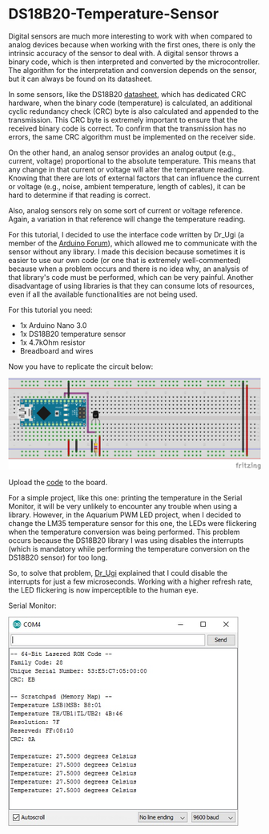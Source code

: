 # DS18B20-Temperature-Sensor

Digital sensors are much more interesting to work with when compared to analog devices because when working with the first ones, there is only the intrinsic accuracy of the sensor to deal with. A digital sensor throws a binary code, which is then interpreted and converted by the microcontroller. The algorithm for the interpretation and conversion depends on the sensor, but it can always be found on its datasheet.

In some sensors, like the DS18B20 [datasheet](resources/DS18B20.pdf), which has dedicated CRC hardware, when the binary code (temperature) is calculated, an additional cyclic redundancy check (CRC) byte is also calculated and appended to the transmission. This CRC byte is extremely important to ensure that the received binary code is correct. To confirm that the transmission has no errors, the same CRC algorithm must be implemented on the receiver side.

On the other hand, an analog sensor provides an analog output (e.g., current, voltage) proportional to the absolute temperature. This means that any change in that current or voltage will alter the temperature reading. Knowing that there are lots of external factors that can influence the current or voltage (e.g., noise, ambient temperature, length of cables), it can be hard to determine if that reading is correct.

Also, analog sensors rely on some sort of current or voltage reference. Again, a variation in that reference will change the temperature reading.

 For this tutorial, I decided to use the interface code written by Dr_Ugi (a member of the [Arduino Forum](https://forum.arduino.cc/u/dr_ugi/summary)), which allowed me to communicate with the sensor without any library. I made this decision because sometimes it is easier to use our own code (or one that is extremely well-commented) because when a problem occurs and there is no idea why, an analysis of that library's code must be performed, which can be very painful. Another disadvantage of using libraries is that they can consume lots of resources, even if all the available functionalities are not being used.

For this tutorial you need:

- 1x Arduino Nano 3.0
- 1x DS18B20 temperature sensor
- 1x 4.7kOhm resistor
- Breadboard and wires

Now you have to replicate the circuit below:

![alt text](resources/DS18B20-Temperature-Sensor_bb.png?raw=true)

Upload the [code](DS18B20_Temperature_Sensor.ino) to the board.

For a simple project, like this one: printing the temperature in the Serial Monitor, it will be very unlikely to encounter any trouble when using a library. However, in the Aquarium PWM LED project, when I decided to change the LM35 temperature sensor for this one, the LEDs were flickering when the temperature conversion was being performed. This problem occurs because the DS18B20 library I was using disables the interrupts (which is mandatory while performing the temperature conversion on the DS18B20 sensor) for too long.

So, to solve that problem, [Dr_Ugi](https://forum.arduino.cc/u/dr_ugi/summary) explained that I could disable the interrupts for just a few microseconds. Working with a higher refresh rate, the LED flickering is now imperceptible to the human eye.

Serial Monitor:

![alt text](resources/SerialMonitor.jpg?raw=true)